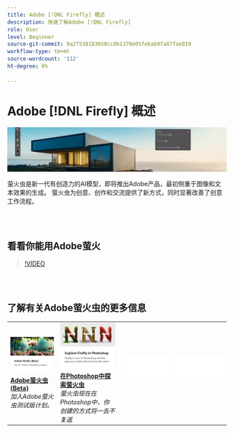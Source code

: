 ```yaml
---
title: Adobe [!DNL Firefly] 概述
description: 快速了解Adobe [!DNL Firefly]
role: User
level: Beginner
source-git-commit: 9a2f538183658cc8b1370e05febab9fa87fae819
workflow-type: tm+mt
source-wordcount: '112'
ht-degree: 0%

---
```


# Adobe [!DNL Firefly] 概述

![萤火虫英雄图像](../assets/firefly.png)

萤火虫是新一代有创造力的AI模型，即将推出Adobe产品，最初侧重于图像和文本效果的生成。 萤火虫为创意、创作和交流提供了新方式，同时显著改善了创意工作流程。

<br> 

## 看看你能用Adobe萤火

>[!VIDEO](https://video.tv.adobe.com/v/3416970t1?quality=12&learn=on&hidetitle=true)

<br> 

## 了解有关Adobe萤火虫的更多信息

<table>
<tr>
   <td>
      <a href="https://firefly.adobe.com/" {target="_blank" }>
         <img alt="Adobe萤火虫(Beta)" src="../assets/firefly-beta.png" />
      </a>
      <div>
      <a href="https://firefly.adobe.com/" {target="_blank" }><strong>Adobe萤火虫(Beta)</strong></a>
      </div>
      <em>加入Adobe萤火虫测试版计划。</em>
      <br>
  </td>
  <td>
      <a href="https://www.adobe.com/sensei/generative-ai/firefly.html" {target="_blank" }>
         <img alt="在Photoshop中探索萤火虫" src="../assets/firefly-photoshop.png" />
      </a>
      <div>
      <a href="https://www.adobe.com/sensei/generative-ai/firefly.html" {target="_blank" }><strong>在Photoshop中探索萤火虫</strong></a>
      </div>
      <em>萤火虫现在在Photoshop中，你创建的方式将一去不复返</em>
      <br>
  </td>
  <td>
    <img alt="间隔条" src="../assets/Whitespacer.png" />
    <div>
    <br>
  </td>
  <td>
    <img alt="间隔条" src="../assets/Whitespacer.png" />
    <div>
    <br>
  </td>
</tr>
</table>
